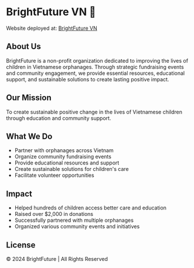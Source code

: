# BrightFuture VN 🌟

Website deployed at: [BrightFuture VN](https://brightfuturevn.org)

## About Us
BrightFuture is a non-profit organization dedicated to improving the lives of children in Vietnamese orphanages. Through strategic fundraising events and community engagement, we provide essential resources, educational support, and sustainable solutions to create lasting positive impact.

## Our Mission
To create sustainable positive change in the lives of Vietnamese children through education and community support.

## What We Do
- Partner with orphanages across Vietnam
- Organize community fundraising events
- Provide educational resources and support
- Create sustainable solutions for children's care
- Facilitate volunteer opportunities

## Impact
- Helped hundreds of children access better care and education
- Raised over $2,000 in donations
- Successfully partnered with multiple orphanages
- Organized various community events and initiatives

## License
© 2024 BrightFuture | All Rights Reserved

